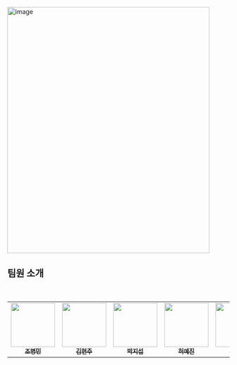 <br/>
<img width="458" height="559" alt="image" src="https://github.com/user-attachments/assets/bac246a5-2ebd-4489-8ef2-5e36d7fcfeaa" />

## 팀원 소개

<br/>

<table>
  <tbody>
    <tr>
      <td align="center"><a href="https://github.com/merrybmc"><img src="https://avatars.githubusercontent.com/u/65064563?v=4" width="100px;" alt=""/><br /><sub><b>조병민</b></sub></a><br /></td>
      <td align="center"><a href="https://github.com/kkhhjjoo"><img src="https://avatars.githubusercontent.com/u/94750692?v=4" width="100px;" alt=""/><br /><sub><b>김현주</b></sub></a><br /></td>
      <td align="center"><a href="https://github.com/Jisub24"><img src="https://avatars.githubusercontent.com/u/140288819?v=4" width="100px;" alt=""/><br /><sub><b>박지섭</b></sub></a><br /></td>
      <td align="center"><a href="https://github.com/hyj-zz"><img src="https://avatars.githubusercontent.com/u/133831101?v=4" width="100px;" alt=""/><br /><sub><b>허예진</b></sub></a><br /></td>
      <td align="center"><a href="https://github.com/holyhw"><img src="https://avatars.githubusercontent.com/u/162965202?v=4" width="100px;" alt=""/><br /><sub><b>유현욱</b></sub></a><br /></td>
      <td align="center"><a href="https://github.com/nnjys99"><img src="https://avatars.githubusercontent.com/u/225927416?v=4" width="100px;" alt=""/><br /><sub><b>장유석</b></sub></a><br /></td>
      <td align="center"><a href="https://github.com/tjwngml"><img src="https://avatars.githubusercontent.com/u/226293705?v=4" width="100px;" alt=""/><br /><sub><b>서주희</b></sub></a><br /></td>
     </tr>
  </tbody>
</table>
